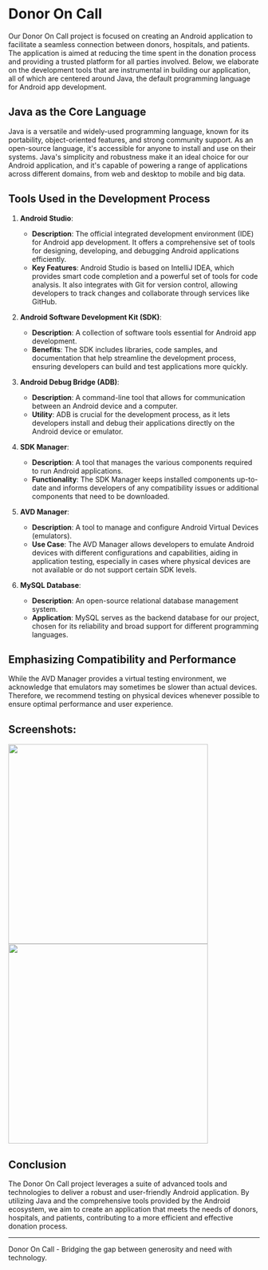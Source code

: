 
# Donor On Call

Our Donor On Call project is focused on creating an Android application to facilitate a seamless connection between donors, hospitals, and patients. The application is aimed at reducing the time spent in the donation process and providing a trusted platform for all parties involved. Below, we elaborate on the development tools that are instrumental in building our application, all of which are centered around Java, the default programming language for Android app development.

## Java as the Core Language

Java is a versatile and widely-used programming language, known for its portability, object-oriented features, and strong community support. As an open-source language, it's accessible for anyone to install and use on their systems. Java's simplicity and robustness make it an ideal choice for our Android application, and it's capable of powering a range of applications across different domains, from web and desktop to mobile and big data.

## Tools Used in the Development Process

1. **Android Studio**:
   - **Description**: The official integrated development environment (IDE) for Android app development. It offers a comprehensive set of tools for designing, developing, and debugging Android applications efficiently.
   - **Key Features**: Android Studio is based on IntelliJ IDEA, which provides smart code completion and a powerful set of tools for code analysis. It also integrates with Git for version control, allowing developers to track changes and collaborate through services like GitHub.

2. **Android Software Development Kit (SDK)**:
   - **Description**: A collection of software tools essential for Android app development.
   - **Benefits**: The SDK includes libraries, code samples, and documentation that help streamline the development process, ensuring developers can build and test applications more quickly.

3. **Android Debug Bridge (ADB)**:
   - **Description**: A command-line tool that allows for communication between an Android device and a computer.
   - **Utility**: ADB is crucial for the development process, as it lets developers install and debug their applications directly on the Android device or emulator.

4. **SDK Manager**:
   - **Description**: A tool that manages the various components required to run Android applications.
   - **Functionality**: The SDK Manager keeps installed components up-to-date and informs developers of any compatibility issues or additional components that need to be downloaded.

5. **AVD Manager**:
   - **Description**: A tool to manage and configure Android Virtual Devices (emulators).
   - **Use Case**: The AVD Manager allows developers to emulate Android devices with different configurations and capabilities, aiding in application testing, especially in cases where physical devices are not available or do not support certain SDK levels.

6. **MySQL Database**:
   - **Description**: An open-source relational database management system.
   - **Application**: MySQL serves as the backend database for our project, chosen for its reliability and broad support for different programming languages.

## Emphasizing Compatibility and Performance

While the AVD Manager provides a virtual testing environment, we acknowledge that emulators may sometimes be slower than actual devices. Therefore, we recommend testing on physical devices whenever possible to ensure optimal performance and user experience.
## Screenshots:

<img src="https://github.com/Afrah-saleh/Doner_On_Call/assets/62013951/7666f1bd-d584-47b8-8390-a35102c7136e" width="400" />

<img src="https://github.com/Afrah-saleh/Doner_On_Call/assets/62013951/b5c49c72-9c37-496d-8be8-0a6d94d62e57" width="400" />

## Conclusion

The Donor On Call project leverages a suite of advanced tools and technologies to deliver a robust and user-friendly Android application. By utilizing Java and the comprehensive tools provided by the Android ecosystem, we aim to create an application that meets the needs of donors, hospitals, and patients, contributing to a more efficient and effective donation process.

---

Donor On Call - Bridging the gap between generosity and need with technology.
